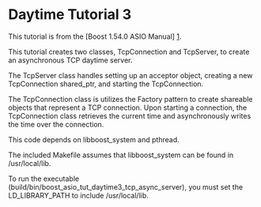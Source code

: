 # Daytime Tutorial 3

This tutorial is from the [Boost 1.54.0 ASIO Manual] [1].

This tutorial creates two classes, TcpConnection and TcpServer, to create an
asynchronous TCP daytime server.

The TcpServer class handles setting up an acceptor object, creating a new
TcpConnection shared\_ptr, and starting the TcpConnection.

The TcpConnection class is utilizes the Factory pattern to create shareable
objects that represent a TCP connection.  Upon starting a connection, the
TcpConnection class retrieves the current time and asynchronously writes the
time over the connection.

This code depends on libboost\_system and pthread.

The included Makefile assumes that libboost\_system can be found in
/usr/local/lib.

To run the executable (build/bin/boost\_asio\_tut\_daytime3\_tcp\_async\_server), you
must set the LD\_LIBRARY\_PATH to include /usr/local/lib.

  [1]: http://www.boost.org/doc/libs/1_54_0/doc/html/boost_asio/tutorial/tutdaytime3.html
